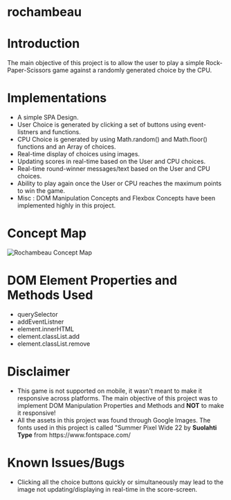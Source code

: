 # rochambeau

# Introduction

The main objective of this project is to allow the user to play a simple Rock-Paper-Scissors game against a randomly generated choice by the CPU.

# Implementations

<ul>
  <li> A simple SPA Design.</li>
  <li> User Choice is generated by clicking a set of buttons using event-listners and functions.</li>
  <li> CPU Choice is generated by using Math.random() and Math.floor() functions and an Array of choices.</li>
  <li>Real-time display of choices using images.</li>
  <li>Updating scores in real-time based on the User and CPU choices.</li>
  <li>Real-time round-winner messages/text based on the User and CPU choices.</li>
  <li>Ability to play again once the User or CPU reaches the maximum points to win the game.</li>
  <li>Misc : DOM Manipulation Concepts and Flexbox Concepts have been implemented highly in this project.</li>
</ul>

# Concept Map

![Rochambeau Concept Map](https://github.com/mohammednumaan/rochambeau/assets/138296610/fdc80181-7cd6-44b4-9f53-3e1dfcbed620)

# DOM Element Properties and Methods Used 

<ul>
  <li>querySelector</li>
  <li>addEventListner</li>
  <li>element.innerHTML</li>
  <li>element.classList.add</li>
  <li>element.classList.remove</li>
</ul>

# Disclaimer

<ul>
  <li>This game is not supported on mobile, it wasn't meant to make it responsive across platforms. The main objective of this project was to implement DOM Manipulation Properties and Methods and <b>NOT</b> to make it responsive!</li>
  <li>All the assets in this project was found through Google Images. The fonts used in this project is called "Summer Pixel Wide 22 by <b>Suolahti Type</b> from https://www.fontspace.com/</li>
</ul>

# Known Issues/Bugs

<ul>
  <li>Clicking all the choice buttons quickly or simultaneously may lead to the image not updating/displaying in real-time in the score-screen.</li>
</ul>





